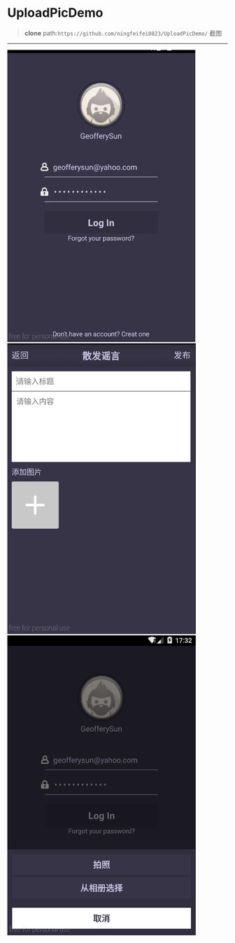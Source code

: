 UploadPicDemo
==============================
>__clone__ path:```https://github.com/ningfeifei0823/UploadPicDemo/```
截图
--------------------------------------------------------------------------------------------
 ![Flex Direction explanation](/assets/111.png)
 ![Flex Direction explanation](/assets/222.png)
 ![Flex Direction explanation](/assets/333.png)

